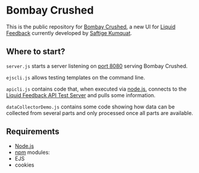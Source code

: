 Bombay Crushed
==============

This is the public repository for [Bombay Crushed](http://saftigekumquat.org/2011/10/05/bombay-crushed/), a new UI for [Liquid Feedback](http://liquidfeedback.org/) currently developed by [Saftige Kumquat](http://saftigekumquat.org/).

Where to start?
---------------

`server.js` starts a server listening on [port 8080](http://localhost:8080) serving Bombay Crushed.

`ejscli.js` allows testing templates on the command line.

`apicli.js` contains code that, when executed via [node.js](http://nodejs.org/), connects to the [Liquid Feedback API Test Server](http://apitest.liquidfeedback.org:25520/) and pulls some information.

`dataCollectorDemo.js` contains some code showing how data can be collected from several parts and only processed once all parts are available.

Requirements
------------

* [Node.js](http://nodejs.org/)
* [npm](http://npmjs.org/) modules:
 * EJS
 * cookies
